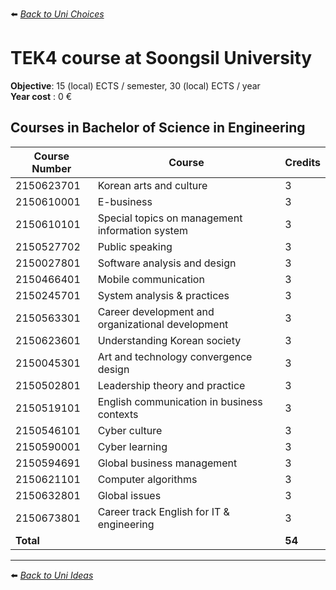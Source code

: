 ⬅️ *[ Back to Uni Choices](./README.md)*

# TEK4 course at Soongsil University

**Objective**: 15 (local) ECTS / semester, 30 (local) ECTS / year <br />
**Year cost** : 0 €  

## Courses in Bachelor of Science in Engineering

| Course Number | Course                                        | Credits |
|---------------|-----------------------------------------------|---------|
| 2150623701    | Korean arts and culture                       | 3       |
| 2150610001    | E-business                                    | 3       |
| 2150610101    | Special topics on management information system | 3     |
| 2150527702    | Public speaking                               | 3       |
| 2150027801    | Software analysis and design                  | 3       |
| 2150466401    | Mobile communication                          | 3       |
| 2150245701    | System analysis & practices                   | 3       |
| 2150563301    | Career development and organizational development | 3   |
| 2150623601    | Understanding Korean society                  | 3       |
| 2150045301    | Art and technology convergence design         | 3       |
| 2150502801    | Leadership theory and practice                | 3       |
| 2150519101    | English communication in business contexts    | 3       |
| 2150546101    | Cyber culture                                 | 3       |
| 2150590001    | Cyber learning                                | 3       |
| 2150594691    | Global business management                    | 3       |
| 2150621101    | Computer algorithms                           | 3       |
| 2150632801    | Global issues                                 | 3       |
| 2150673801    | Career track English for IT & engineering     | 3       |
| **Total**     |                                               | **54**  |

---

⬅️ *[ Back to Uni Ideas](./README.md)*